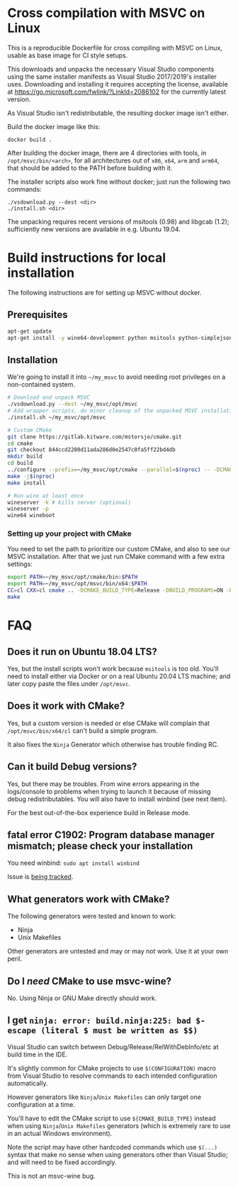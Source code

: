 Cross compilation with MSVC on Linux
====================================

This is a reproducible Dockerfile for cross compiling with MSVC on Linux,
usable as base image for CI style setups.

This downloads and unpacks the necessary Visual Studio components using
the same installer manifests as Visual Studio 2017/2019's installer
uses. Downloading and installing it requires accepting the license,
available at https://go.microsoft.com/fwlink/?LinkId=2086102 for the
currently latest version.

As Visual Studio isn't redistributable, the resulting docker image isn't
either.

Build the docker image like this:

    docker build .

After building the docker image, there are 4 directories with tools,
in `/opt/msvc/bin/<arch>`, for all architectures out of `x86`,
`x64`, `arm` and `arm64`, that should be added to the PATH before building
with it.

The installer scripts also work fine without docker; just run the following two commands:

    ./vsdownload.py --dest <dir>
    ./install.sh <dir>

The unpacking requires recent versions of msitools (0.98) and libgcab
(1.2); sufficiently new versions are available in e.g. Ubuntu 19.04.


# Build instructions for local installation

The following instructions are for setting up MSVC without docker.

## Prerequisites

```bash
apt-get update
apt-get install -y wine64-development python msitools python-simplejson python-six ca-certificates winbind
```

## Installation

We're going to install it into `~/my_msvc` to avoid needing root privileges on a non-contained system.

```bash
# Download and unpack MSVC
./vsdownload.py --dest ~/my_msvc/opt/msvc
# Add wrapper scripts, do minor cleanup of the unpacked MSVC installation
./install.sh ~/my_msvc/opt/msvc

# Custom CMake
git clone https://gitlab.kitware.com/mstorsjo/cmake.git
cd cmake
git checkout 844ccd2280d11ada286d0e2547c0fa5ff22bd4db
mkdir build 
cd build
../configure --prefix=~/my_msvc/opt/cmake --parallel=$(nproc) -- -DCMAKE_USE_OPENSSL=OFF
make -j$(nproc)
make install

# Run wine at least once
wineserver -k # kills server (optional)
wineserver -p
wine64 wineboot
```

### Setting up your project with CMake

You need to set the path to prioritize our custom CMake, and also to see our MSVC installation.
After that we just run CMake command with a few extra settings:

```bash
export PATH=~/my_msvc/opt/cmake/bin:$PATH
export PATH=~/my_msvc/opt/msvc/bin/x64:$PATH
CC=cl CXX=cl cmake .. -DCMAKE_BUILD_TYPE=Release -DBUILD_PROGRAMS=ON -DCMAKE_SYSTEM_NAME=Windows -DCMAKE_CROSSCOMPILING=ON
make
```

# FAQ

## Does it run on Ubuntu 18.04 LTS?

Yes, but the install scripts won't work because `msitools` is too old. You'll need to install either via Docker or on a real Ubuntu 20.04 LTS machine; and later copy paste the files under `/opt/msvc`.

## Does it work with CMake?

Yes, but a custom version is needed or else CMake will complain that `/opt/msvc/bin/x64/cl` can't build a simple program.

It also fixes the `Ninja` Generator which otherwise has trouble finding RC.

## Can it build Debug versions?

Yes, but there may be troubles. From wine errors appearing in the logs/console to problems when trying to launch it because of missing debug redistributables.
You will also have to install winbind (see next item).

For the best out-of-the-box experience build in Release mode.

## fatal error C1902: Program database manager mismatch; please check your installation

You need winbind: `sudo apt install winbind`

Issue is [being tracked](https://github.com/mstorsjo/msvc-wine/issues/6).

## What generators work with CMake?

The following generators were tested and known to work:

 - Ninja
 - Unix Makefiles

Other generators are untested and may or may not work. Use it at your own peril.

## Do I _need_ CMake to use msvc-wine?

No. Using Ninja or GNU Make directly should work.

## I get `ninja: error: build.ninja:225: bad $-escape (literal $ must be written as $$)`

Visual Studio can switch between Debug/Release/RelWithDebInfo/etc at build time in the IDE.

It's slightly common for CMake projects to use `$(CONFIGURATION)` macro from Visual Studio to resolve commands to each intended configuration automatically.

However generators like `Ninja`/`Unix Makefiles` can only target one configuration at a time.

You'll have to edit the CMake script to use `${CMAKE_BUILD_TYPE}` instead when using `Ninja`/`Unix Makefiles` generators (which is extremely rare to use in an actual Windows environment).

Note the script may have other hardcoded commands which use `$(...)` syntax that make no sense when using generators other than Visual Studio; and will need to be fixed accordingly.

This is not an msvc-wine bug.

